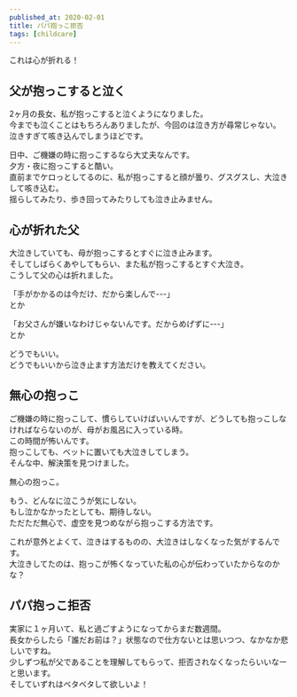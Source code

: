 ```yaml
---
published_at: 2020-02-01
title: パパ抱っこ拒否
tags: [childcare]
---
```


これは心が折れる！  

## 父が抱っこすると泣く

2ヶ月の長女、私が抱っこすると泣くようになりました。  
今までも泣くことはもちろんありましたが、今回のは泣き方が尋常じゃない。  
泣きすぎて咳き込んでしまうほどです。  

日中、ご機嫌の時に抱っこするなら大丈夫なんです。  
夕方・夜に抱っこすると酷い。  
直前までケロっとしてるのに、私が抱っこすると顔が曇り、グスグスし、大泣きして咳き込む。  
揺らしてみたり、歩き回ってみたりしても泣き止みません。  

## 心が折れた父

大泣きしていても、母が抱っこするとすぐに泣き止みます。  
そしてしばらくあやしてもらい、また私が抱っこするとすぐ大泣き。  
こうして父の心は折れました。  

「手がかかるのは今だけ、だから楽しんで---」  
とか  

「お父さんが嫌いなわけじゃないんです。だからめげずに---」  
とか  

どうでもいい。  
どうでもいいから泣き止ます方法だけを教えてください。  

## 無心の抱っこ

ご機嫌の時に抱っこして、慣らしていけばいいんですが、どうしても抱っこしなければならないのが、母がお風呂に入っている時。  
この時間が怖いんです。  
抱っこしても、ベットに置いても大泣きしてしまう。  
そんな中、解決策を見つけました。  

無心の抱っこ。  

もう、どんなに泣こうが気にしない。  
もし泣かなかったとしても、期待しない。  
ただただ無心で、虚空を見つめながら抱っこする方法です。  

これが意外とよくて、泣きはするものの、大泣きはしなくなった気がするんです。  
大泣きしてたのは、抱っこが怖くなっていた私の心が伝わっていたからなのかな？  

## パパ抱っこ拒否

実家に１ヶ月いて、私と過ごすようになってからまだ数週間。  
長女からしたら「誰だお前は？」状態なので仕方ないとは思いつつ、なかなか悲しいですね。  
少しずつ私が父であることを理解してもらって、拒否されなくなったらいいなーと思います。  
そしていずれはベタベタして欲しいよ！  
